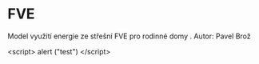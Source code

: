 # FVE
Model využití energie ze střešní FVE pro rodinné domy . Autor: Pavel Brož

<script\> alert ("test") </script\>
